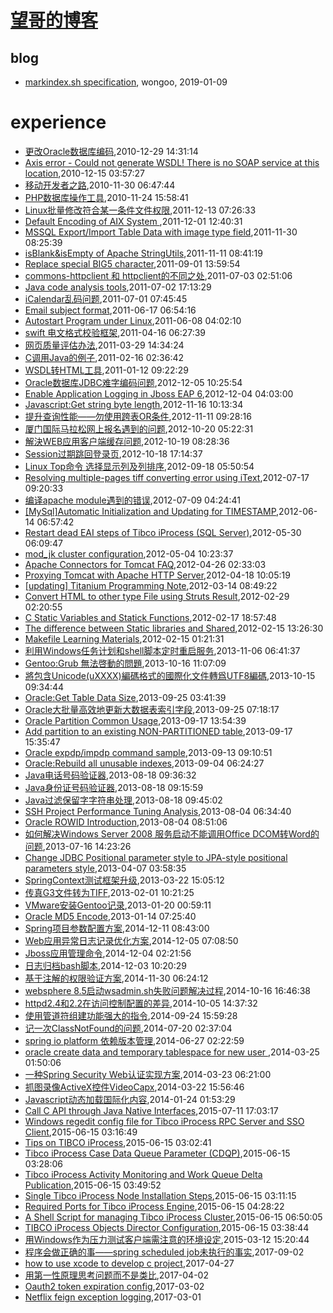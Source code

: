 # [望哥的博客](http://blog.sisopipo.com)

## blog
* [markindex.sh specification](/markindex), wongoo, 2019-01-09
# experience
* [更改Oracle数据库编码](/2010/2010-12-29-change_oracle_character),2010-12-29 14:31:14
* [Axis error - Could not generate WSDL! There is no SOAP service at this location](/2010/2010-12-15-axis-wsdl-error),2010-12-15 03:57:27
* [移动开发者之路](/2010/2010-11-30-mobile_developer_journey),2010-11-30 06:47:44
* [PHP数据库操作工具](/2010/2010-11-24-php_db_access_tool),2010-11-24 15:58:41
* [Linux批量修改符合某一条件文件权限](/2011/2011-12-13-batch_mod_permission_by_pattern_in_linux),2011-12-13 07:26:33
* [Default Encoding of AIX System ](/2011/2011-12-01-default-encoding-of-aix-system),2011-12-01 12:40:31
* [MSSQL Export/Import Table Data with image type field](/2011/2011-11-30-mssql-exportimport-table-data-with-image-type-field),2011-11-30 08:25:39
* [isBlank&isEmpty of Apache StringUtils](/2011/2011-11-11-isblankisempty-of-apache-stringutils),2011-11-11 08:41:19
* [Replace special BIG5 character](/2011/2011-09-01-replace-char-with-ufffd-when-decode-failed),2011-09-01 13:59:54
* [commons-httpclient 和 httpclient的不同之处](/2011/2011-07-03-commons-httpclient-and-httpclient),2011-07-03 02:51:06
* [Java code analysis tools](/2011/2011-07-02-java-code-analysis-tools),2011-07-02 17:13:29
* [iCalendar乱码问题](/2011/2011-07-01-icalendar_mass_code),2011-07-01 07:45:45
* [Email subject format](/2011/2011-06-17-email-subject-format),2011-06-17 06:54:16
* [Autostart Program under Linux](/2011/2011-06-08-autostart-program-under-linux),2011-06-08 04:02:10
* [swift 电文格式校验框架](/2011/2011-04-16-swift_format_check_framework),2011-04-16 06:27:39
* [网页质量评估办法](/2011/2011-03-29-how_to_judge_a_good_web_page),2011-03-29 14:34:24
* [C调用Java的例子](/2011/2011-02-16-c_invoke_java),2011-02-16 02:36:42
* [WSDL转HTML工具](/2011/2011-01-12-wsdl2htmltool),2011-01-12 09:22:29
* [Oracle数据库JDBC难字编码问题](/2012/2012-12-05-oracle-jdbc-special-char-encode),2012-12-05 10:25:54
* [Enable Application Logging in Jboss EAP 6](/2012/2012-12-04-enable-application-logging-in-jboss-eap-6),2012-12-04 04:03:00
* [Javascript:Get string byte length](/2012/2012-11-16-javascriptget-string-byte-length),2012-11-16 10:13:34
* [提升查询性能——勿使用跨表OR条件](/2012/2012-11-11-not-use-or-for-cross-table-join),2012-11-11 09:28:16
* [厦门国际马拉松网上报名遇到的问题](/2012/2012-10-20-marathon-regist-probleam),2012-10-20 05:22:31
* [解決WEB应用客户端缓存问题](/2012/2012-10-19-web-client-cache-problem),2012-10-19 08:28:36
* [Session过期跳回登录页](/2012/2012-10-18-session-timeout-and-return-to-login-page),2012-10-18 17:14:37
* [Linux Top命令 选择显示列及列排序](/2012/2012-09-18-linux-top-and-sort),2012-09-18 05:50:54
* [Resolving multiple-pages tiff converting error using iText](/2012/2012-07-17-resolving-multiple-pages-tiff-converting-error-using-itext),2012-07-17 09:20:33
* [编译apache module遇到的错误](/2012/2012-07-09-compile-err-of-apache-module),2012-07-09 04:24:41
* [[MySql]Automatic Initialization and Updating for TIMESTAMP](/2012/2012-06-14-mysqlautomatic-initialization-and-updating-for-timestamp),2012-06-14 06:57:42
* [Restart dead EAI steps of Tibco iProcess (SQL Server)](/2012/2012-05-30-restart-dead-eai-steps-of-tibco-iprocess-sql-server),2012-05-30 06:09:47
* [mod_jk cluster configuration](/2012/2012-05-04-mod_jk-cluster-configuration),2012-05-04 10:23:37
* [Apache Connectors for Tomcat FAQ](/2012/2012-04-26-apache-connectors-for-tomcat),2012-04-26 02:33:03
* [Proxying Tomcat with Apache HTTP Server](/2012/2012-04-18-proxying-tomcat-with-apache-http-server),2012-04-18 10:05:19
* [[updating] Titanium Programming Note](/2012/2012-03-14-titanium-programming-noteupdating),2012-03-14 08:49:22
* [Convert HTML to other type File using Struts Result](/2012/2012-02-29-convert-html-to-other-type-file-using-struts-result),2012-02-29 02:20:55
* [C Static Variables and Statick Functions](/2012/2012-02-17-learning-c-programming-static-variables-and-statick-functions),2012-02-17 18:57:48
* [The difference between Static libraries and Shared](/2012/2012-02-15-learning-c-programming-the-difference-between-static-libraries-and-shared-libraries),2012-02-15 13:26:30
* [Makefile Learning Materials](/2012/2012-02-15-learning-c-programming-makefile-learning-materials),2012-02-15 01:21:31
* [利用Windows任务计划和shell脚本定时重启服务](/2013/2013-11-06-using-schedule-job-to-auto-start-service),2013-11-06 06:41:37
* [Gentoo:Grub 無法啓動的問題](/2013/2013-10-16-gentoo-linux-grub-cant-start),2013-10-16 11:07:09
* [將包含Unicode(uXXXX)編碼格式的國際化文件轉爲UTF8編碼](/2013/2013-10-15-unicode-to-utf8),2013-10-15 09:34:44
* [Oracle:Get Table Data Size](/2013/2013-09-25-oracleget-table-data-size),2013-09-25 03:41:39
* [Oracle大批量高效地更新大数据表索引字段](/2013/2013-09-25-oracle-efficient-to-update-index-col-of-big-table),2013-09-25 07:18:17
* [Oracle Partition Common Usage](/2013/2013-09-17-oracle-partition-common-usage),2013-09-17 13:54:39
* [Add partition to an existing NON-PARTITIONED table](/2013/2013-09-17-add-partition-to-an-existing-non-partitioned-table),2013-09-17 15:35:47
* [Oracle expdp/impdp command sample](/2013/2013-09-13-oracle-expdpimpdp-command-sample),2013-09-13 09:10:51
* [Oracle:Rebuild all unusable indexes](/2013/2013-09-04-oraclerebuilding-all-unusable-indexes),2013-09-04 06:24:27
* [Java电话号码验证器](/2013/2013-08-18-java-tel-validator),2013-08-18 09:36:32
* [Java身份证号码验证器](/2013/2013-08-18-java-id-validator),2013-08-18 09:15:59
* [Java过滤保留字字符串处理](/2013/2013-08-18-java-filter-keeping-words),2013-08-18 09:45:02
* [SSH Project Performance Tuning Analysis](/2013/2013-08-04-ssh-project-performance-tuning-analiysis),2013-08-04 06:34:40
* [Oracle ROWID Introduction](/2013/2013-08-04-oracle-rowid),2013-08-04 08:51:06
* [如何解决Windows Server 2008 服务启动不能调用Office DCOM转Word的问题](/2013/2013-07-16-windows2008-call-dcom-problem),2013-07-16 14:23:26
* [Change JDBC Positional parameter style to JPA-style positional parameters style](/2013/2013-04-07-hql-parameters-style),2013-04-07 03:58:35
* [SpringContext测试框架升级](/2013/2013-03-22-springcontext-test-framework-upgrade),2013-03-22 15:05:12
* [传真G3文件转为TIFF](/2013/2013-02-01-fax-g3-to-tiff),2013-02-01 10:21:25
* [VMware安装Gentoo记录](/2013/2013-01-20-vmware-install-gentoo),2013-01-20 00:59:11
* [Oracle MD5 Encode](/2013/2013-01-14-oracle-md5-encode),2013-01-14 07:25:40
* [Spring项目参数配置方案](/2014/2014-12-11-spring-configuration),2014-12-11 08:43:00
* [Web应用异常日志记录优化方案](/2014/2014-12-05-web-error-log-method),2014-12-05 07:08:50
* [Jboss应用管理命令](/2014/2014-12-04-jboss-commands),2014-12-04 02:21:56
* [日志归档bash脚本](/2014/2014-12-03-shell-for-log-achive),2014-12-03 10:20:29
* [基于注解的权限验证方案](/2014/2014-11-30-annotation-auth),2014-11-30 06:24:12
* [websphere 8.5启动wsadmin.sh失败问题解决过程](/2014/2014-10-16-websphere-8-5-wsadmin-sh-problem),2014-10-16 16:46:38
* [httpd2.4和2.2在访问控制配置的差异](/2014/2014-10-05-diff-of-http24-and-22),2014-10-05 14:37:32
* [使用管道符组建功能强大的指令](/2014/2014-09-24-using-pipe-operator-to-impl-powful-commands),2014-09-24 15:59:28
* [记一次ClassNotFound的问题](/2014/2014-07-20-classnotfound-problem),2014-07-20 02:37:04
* [spring io platform 依赖版本管理](/2014/2014-06-27-spring-io-platform-dependencies),2014-06-27 02:22:59
* [oracle create data and temporary tablespace for new user ](/2014/2014-03-25-oracle-create-data-and-temporary-tablespace-for-new-user),2014-03-25 01:50:06
* [一种Spring Security Web认证实现方案](/2014/2014-03-23-spring-security-web-auth-plan),2014-03-23 06:21:00
* [抓图录像ActiveX控件VideoCapx](/2014/2014-03-22-activex-videocapx-video-capture),2014-03-22 15:56:46
* [Javascript动态加载国际化内容](/2014/2014-01-24-javascript-dynamic-load-i18n),2014-01-24 01:53:29
* [Call C API through Java Native Interfaces](/2015/2015-07-11-call-c-api-through-java-native-interfaces),2015-07-11 17:03:17
* [Windows regedit config file for Tibco iProcess RPC Server and SSO Client](/2015/2015-06-15-windows-regedit-config-file-for-tibco-iprocess-rpc-server-and-sso-client),2015-06-15 03:16:49
* [Tips on TIBCO iProcess](/2015/2015-06-15-tips-on-tibco-iprocess),2015-06-15 03:02:41
* [Tibco iProcess Case Data Queue Parameter (CDQP)](/2015/2015-06-15-tibco-iprocess-case-data-queue-parameter-cdqp),2015-06-15 03:28:06
* [Tibco iProcess Activity Monitoring and Work Queue Delta Publication](/2015/2015-06-15-tibco-iprocess-activity-monitoring-and-work-queue-delta-publication),2015-06-15 03:49:52
* [Single Tibco iProcess Node Installation Steps](/2015/2015-06-15-single-tibco-iprocess-node-installation-steps),2015-06-15 03:11:15
* [Required Ports for Tibco iProcess Engine](/2015/2015-06-15-required-ports-for-tibco-iprocess-engine),2015-06-15 04:28:22
* [A Shell Script for managing Tibco iProcess Cluster](/2015/2015-06-15-a-shell-script-for-managing-tibco-iprocess-cluster),2015-06-15 06:50:05
* [TIBCO iProcess Objects Director Configuration](/2015/2015-06-15-851),2015-06-15 03:38:44
* [用Windows作为压力测试客户端需注意的环境设定](/2015/2015-03-12-windows-config-for-pressure),2015-03-12 15:20:44
* [程序会做正确的事——spring scheduled job未执行的事实](/2017/2017-09-02-the-truth-why-spring-scheduled-job-not-running),2017-09-02
* [how to use xcode to develop c project](/2017/2017-04-27-how-to-use-xcode-to-develop-c-project),2017-04-27
* [用第一性原理思考问题而不是类比](/2017/2017-04-02-first-principle),2017-04-02
* [Oauth2 token expiration config](/2017/2017-03-02-oauth2-token-expiration-config),2017-03-02
* [Netflix feign exception logging](/2017/2017-03-01-netflix-feign-exception-logging),2017-03-01
